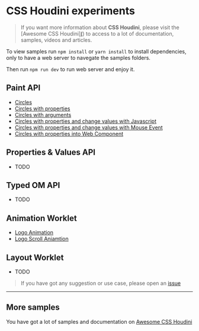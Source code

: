 # CSS Houdini experiments

> If you want more information about **CSS Houdini**, please visit the [Awesome CSS Houdini][(](https://github.com/CSSHoudini/awesome-css-houdini)) to access to a lot of documentation, samples, videos and articles.

To view samples run `npm install` or `yarn install` to install dependencies, only to have a web server to navegate the samples folders.

Then run `npm run dev` to run web server and enjoy it.

## Paint API

- [Circles](src/paint/circles/)
- [Circles with properties](src/paint/circles-props/)
- [Circles with arguments](src/paint/circles-args/)
- [Circles with properties and change values with Javascript](src/paint/circles-props-js/)
- [Circles with properties and change values with Mouse Event](src/paint/circles-props-js-mouse/)
- [Circles with properties into Web Component](src/paint/circles-props-web-component/)

## Properties & Values API

- TODO

## Typed OM API

- TODO

## Animation Worklet

- [Logo Animation](src/animation-worklet/logo-animation/)
- [Logo Scroll Aniamtion](src/animation-worklet/logo-scroll-aniamtion/)

## Layout Worklet

- TODO

> If you have got any suggestion or use case, please open an [issue](https://github.com/nucliweb/houdini/issues/new)

---

## More samples

You have got a lot of samples and documentation on [Awesome CSS Houdini](https://github.com/nucliweb/awesome-css-houdini)
